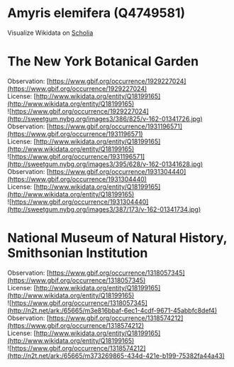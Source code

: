 
Amyris elemifera (Q4749581)
===========================
  
Visualize Wikidata on [Scholia](https://scholia.toolforge.org/taxon/Q4749581)
# The New York Botanical Garden
  
Observation: [https://www.gbif.org/occurrence/1929227024](https://www.gbif.org/occurrence/1929227024)  
License: [http://www.wikidata.org/entity/Q18199165](http://www.wikidata.org/entity/Q18199165)  
![https://www.gbif.org/occurrence/1929227024](http://sweetgum.nybg.org/images3/386/825/v-162-01341726.jpg)  
Observation: [https://www.gbif.org/occurrence/1931196571](https://www.gbif.org/occurrence/1931196571)  
License: [http://www.wikidata.org/entity/Q18199165](http://www.wikidata.org/entity/Q18199165)  
![https://www.gbif.org/occurrence/1931196571](http://sweetgum.nybg.org/images3/395/628/v-162-01341628.jpg)  
Observation: [https://www.gbif.org/occurrence/1931304440](https://www.gbif.org/occurrence/1931304440)  
License: [http://www.wikidata.org/entity/Q18199165](http://www.wikidata.org/entity/Q18199165)  
![https://www.gbif.org/occurrence/1931304440](http://sweetgum.nybg.org/images3/387/173/v-162-01341734.jpg)
# National Museum of Natural History, Smithsonian Institution
  
Observation: [https://www.gbif.org/occurrence/1318057345](https://www.gbif.org/occurrence/1318057345)  
License: [http://www.wikidata.org/entity/Q18199165](http://www.wikidata.org/entity/Q18199165)  
![https://www.gbif.org/occurrence/1318057345](http://n2t.net/ark:/65665/m3e816bbaf-6ec1-4cdf-9671-45abbfc8def4)  
Observation: [https://www.gbif.org/occurrence/1318574212](https://www.gbif.org/occurrence/1318574212)  
License: [http://www.wikidata.org/entity/Q18199165](http://www.wikidata.org/entity/Q18199165)  
![https://www.gbif.org/occurrence/1318574212](http://n2t.net/ark:/65665/m373269865-434d-421e-b199-75382fa44a43)